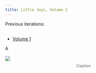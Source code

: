 ```yaml
---
title: Little Joys, Volume 2
---
```


<div>
<p>
    Previous iterations:<br><br>
    <ul>
        <li><a href="https://sandyspalace.ie/2025/06/16/Little-Joys-Vol-1.html">Volume 1</a></li>
    </ul>

A

<figure style="margin: 1rem auto; text-align: center;">
<img src="/assets/images/blog/test-1.png" style="max-width: 100%; height: auto; display: block;">
<figcaption style="font-size: 0.9em; color: #666; margin-top: 0.5rem; font-style: italic;">Caption</figcaption>
</figure>






</p>
<script defer src="https://comments.oakreef.ie/comentario.js"></script>
<comentario-comments></comentario-comments>